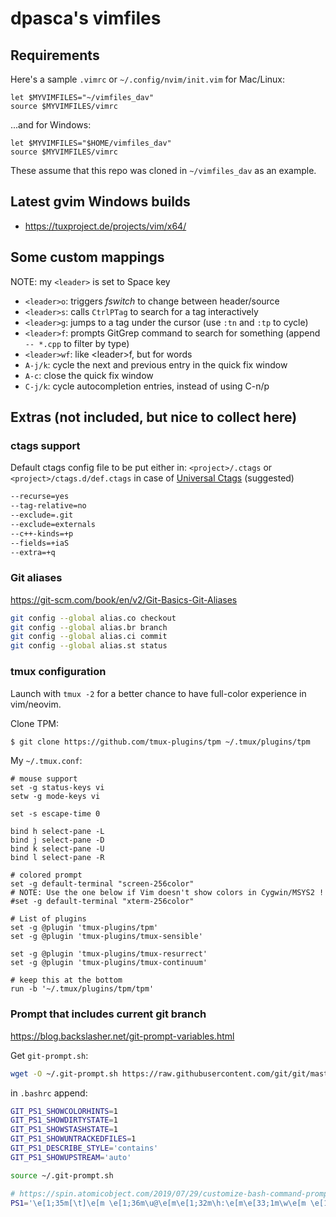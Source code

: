 # dpasca's vimfiles

## Requirements

Here's a sample `.vimrc` or `~/.config/nvim/init.vim` for Mac/Linux:
```vimscript
let $MYVIMFILES="~/vimfiles_dav"
source $MYVIMFILES/vimrc
```
...and for Windows:

```vimscript
let $MYVIMFILES="$HOME/vimfiles_dav"
source $MYVIMFILES/vimrc
```

These assume that this repo was cloned in `~/vimfiles_dav` as an example.

## Latest gvim Windows builds

* https://tuxproject.de/projects/vim/x64/

## Some custom mappings

NOTE: my `<leader>` is set to Space key

* `<leader>o`: triggers *fswitch* to change between header/source
* `<leader>s`: calls `CtrlPTag` to search for a tag interactively
* `<leader>g`: jumps to a tag under the cursor (use `:tn` and `:tp` to cycle)
* `<leader>f`: prompts GitGrep command to search for something (append ` -- *.cpp` to filter by type)
* `<leader>wf`: like \<leader\>f, but for words
* `A-j/k`: cycle the next and previous entry in the quick fix window
* `A-c`: close the quick fix window
* `C-j/k`: cycle autocompletion entries, instead of using C-n/p

## Extras (not included, but nice to collect here)

### ctags support

Default ctags config file to be put either in:
`<project>/.ctags` or `<project>/ctags.d/def.ctags` in case of [Universal Ctags](https://github.com/universal-ctags/ctags) (suggested)

```bash
--recurse=yes
--tag-relative=no
--exclude=.git
--exclude=externals
--c++-kinds=+p
--fields=+iaS
--extra=+q
```

### Git aliases

https://git-scm.com/book/en/v2/Git-Basics-Git-Aliases
```bash
git config --global alias.co checkout
git config --global alias.br branch
git config --global alias.ci commit
git config --global alias.st status
```

### tmux configuration

Launch with `tmux -2` for a better chance to have full-color experience in vim/neovim.

Clone TPM:

```bash
$ git clone https://github.com/tmux-plugins/tpm ~/.tmux/plugins/tpm
```

My `~/.tmux.conf`:

```tmux
# mouse support
set -g status-keys vi
setw -g mode-keys vi

set -s escape-time 0

bind h select-pane -L
bind j select-pane -D
bind k select-pane -U
bind l select-pane -R

# colored prompt
set -g default-terminal "screen-256color"
# NOTE: Use the one below if Vim doesn't show colors in Cygwin/MSYS2 !
#set -g default-terminal "xterm-256color"

# List of plugins
set -g @plugin 'tmux-plugins/tpm'
set -g @plugin 'tmux-plugins/tmux-sensible'

set -g @plugin 'tmux-plugins/tmux-resurrect'
set -g @plugin 'tmux-plugins/tmux-continuum'

# keep this at the bottom
run -b '~/.tmux/plugins/tpm/tpm'
```

### Prompt that includes current git branch

https://blog.backslasher.net/git-prompt-variables.html

Get `git-prompt.sh`:
```bash
wget -O ~/.git-prompt.sh https://raw.githubusercontent.com/git/git/master/contrib/completion/git-prompt.sh
```

in `.bashrc` append:
```bash
GIT_PS1_SHOWCOLORHINTS=1
GIT_PS1_SHOWDIRTYSTATE=1
GIT_PS1_SHOWSTASHSTATE=1
GIT_PS1_SHOWUNTRACKEDFILES=1
GIT_PS1_DESCRIBE_STYLE='contains'
GIT_PS1_SHOWUPSTREAM='auto'

source ~/.git-prompt.sh

# https://spin.atomicobject.com/2019/07/29/customize-bash-command-prompt/
PS1='\e[1;35m[\t]\e[m \e[1;36m\u@\e[m\e[1;32m\h:\e[m\e[33;1m\w\e[m \e[1;31m$(__git_ps1)\e[m\n\[\e[01;33m\]$ \[\e[00m\]'
```
